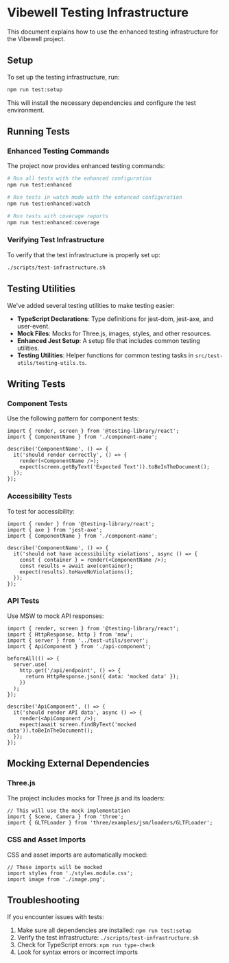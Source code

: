 # Vibewell Testing Infrastructure

This document explains how to use the enhanced testing infrastructure for the Vibewell project.

## Setup

To set up the testing infrastructure, run:

```bash
npm run test:setup
```

This will install the necessary dependencies and configure the test environment.

## Running Tests

### Enhanced Testing Commands

The project now provides enhanced testing commands:

```bash
# Run all tests with the enhanced configuration
npm run test:enhanced

# Run tests in watch mode with the enhanced configuration
npm run test:enhanced:watch

# Run tests with coverage reports
npm run test:enhanced:coverage
```

### Verifying Test Infrastructure

To verify that the test infrastructure is properly set up:

```bash
./scripts/test-infrastructure.sh
```

## Testing Utilities

We've added several testing utilities to make testing easier:

- **TypeScript Declarations**: Type definitions for jest-dom, jest-axe, and user-event.
- **Mock Files**: Mocks for Three.js, images, styles, and other resources.
- **Enhanced Jest Setup**: A setup file that includes common testing utilities.
- **Testing Utilities**: Helper functions for common testing tasks in `src/test-utils/testing-utils.ts`.

## Writing Tests

### Component Tests

Use the following pattern for component tests:

```tsx
import { render, screen } from '@testing-library/react';
import { ComponentName } from './component-name';

describe('ComponentName', () => {
  it('should render correctly', () => {
    render(<ComponentName />);
    expect(screen.getByText('Expected Text')).toBeInTheDocument();
  });
});
```

### Accessibility Tests

To test for accessibility:

```tsx
import { render } from '@testing-library/react';
import { axe } from 'jest-axe';
import { ComponentName } from './component-name';

describe('ComponentName', () => {
  it('should not have accessibility violations', async () => {
    const { container } = render(<ComponentName />);
    const results = await axe(container);
    expect(results).toHaveNoViolations();
  });
});
```

### API Tests

Use MSW to mock API responses:

```tsx
import { render, screen } from '@testing-library/react';
import { HttpResponse, http } from 'msw';
import { server } from '../test-utils/server';
import { ApiComponent } from './api-component';

beforeAll(() => {
  server.use(
    http.get('/api/endpoint', () => {
      return HttpResponse.json({ data: 'mocked data' });
    })
  );
});

describe('ApiComponent', () => {
  it('should render API data', async () => {
    render(<ApiComponent />);
    expect(await screen.findByText('mocked data')).toBeInTheDocument();
  });
});
```

## Mocking External Dependencies

### Three.js

The project includes mocks for Three.js and its loaders:

```tsx
// This will use the mock implementation
import { Scene, Camera } from 'three';
import { GLTFLoader } from 'three/examples/jsm/loaders/GLTFLoader';
```

### CSS and Asset Imports

CSS and asset imports are automatically mocked:

```tsx
// These imports will be mocked
import styles from './styles.module.css';
import image from './image.png';
```

## Troubleshooting

If you encounter issues with tests:

1. Make sure all dependencies are installed: `npm run test:setup`
2. Verify the test infrastructure: `./scripts/test-infrastructure.sh`
3. Check for TypeScript errors: `npm run type-check`
4. Look for syntax errors or incorrect imports 